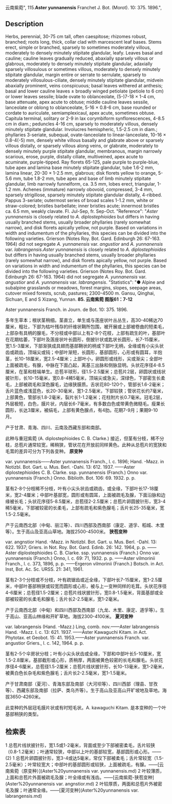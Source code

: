云南紫菀",
115.**Aster yunnanensis** Franchet J. Bot. (Morot). 10: 375. 1896.",

## Description
Herbs, perennial, 30-75 cm tall, often caespitose; rhizomes robust, branched; roots long, thick, collar clad with marcescent leaf bases. Stems erect, simple or branched, sparsely to sometimes moderately villous, moderately to densely minutely stipitate glandular, leafy. Leaves basal and cauline; cauline leaves gradually reduced, abaxially sparsely villous or glabrous, moderately to densely minutely stipitate glandular, adaxially sparsely villosulous or sometimes villous, moderately to densely minutely stipitate glandular, margin entire or serrate to serrulate, sparsely to moderately villosulous-ciliate, densely minutely stipitate glandular, midvein abaxially prominent, veins conspicuous; basal leaves withered at anthesis; basal and lower cauline leaves ± broadly winged petiolate (petiole to 6 cm) or lower leaves sessile; blade ovate to oblanceolate, (5-)7-18 × 1-4 cm, base attenuate, apex acute to obtuse; middle cauline leaves sessile, lanceolate or oblong to oblanceolate, 5-16 × 0.8-6 cm, base rounded or cordate to auriculate, semiamplexicaul, apex acute, sometimes obtuse. Capitula terminal, solitary or 2-9 in lax corymbiform synflorescences, 4-8.5 cm in diam.; peduncles 4-16 cm, sparsely to moderately villous, densely minutely stipitate glandular. Involucres hemispheric, 1.5-2.5 cm in diam.; phyllaries 3-seriate, subequal, ovate-lanceolate to linear-lanceolate, 10-16 × 0.8-4(-5) mm, densely white villous basally and glabrate above or sparsely villous distally, or sparsely villous along veins, or glabrate, moderately to densely minutely purple stipitate glandular, membranous, margin narrowly scarious, erose, purple, distally ciliate, multiveined, apex acute to acuminate, purple-tipped. Ray florets 65-125, pale purple to purple-blue, tube apex and lamina base minutely stipitate glandular, tube 1.6-2 mm, lamina linear, 20-30 × 1-2.5 mm, glabrous; disk florets yellow to orange, 5-5.6 mm, tube 1.8-2 mm, tube apex and base of limb minutely stipitate glandular, limb narrowly funnelform, ca. 3.5 mm, lobes erect, triangular, 1-1.2 mm. Achenes (immature) narrowly obovoid, compressed, 3-4 mm, sparsely strigillose, sparsely minutely stipitate glandular distally, 4-ribbed. Pappus 3-seriate; outermost series of broad scales 1-1.2 mm, white or straw-colored; bristles barbellate; inner bristles acute; innermost bristles ca. 6.5 mm, weakly clavate. Fl. Jul-Sep, fr. Sep-Oct.
  "Reference": "*Aster yunnanensis* is closely related to *A. diplostephioides* but differs in having usually branched stems, usually broader phyllaries (rarely somewhat narrow), and disk florets apically yellow, not purple. Based on variations in width and indumentum of the phyllaries, this species can be divided into the following varieties. Grierson (Notes Roy. Bot. Gard. Edinburgh 26: 67-163. 1964) did not segregate *A. yunnanensis* var. *angustior* and *A. yunnanensis* var. *labrangensis*.*Aster yunnanensis* is closely related to *A. diplostephioides* but differs in having usually branched stems, usually broader phyllaries (rarely somewhat narrow), and disk florets apically yellow, not purple. Based on variations in width and indumentum of the phyllaries, this species can be divided into the following varieties. Grierson (Notes Roy. Bot. Gard. Edinburgh 26: 67-163. 1964) did not segregate *A. yunnanensis* var. *angustior* and *A. yunnanensis* var. *labrangensis*.
  "Statistics": "● Alpine and subalpine grasslands or meadows, forest margins, slopes, seepage areas, cutover mixed forests, scrub, pastures; 2300-4500 m. Gansu, Qinghai, Sichuan, E and S Xizang, Yunnan.
**85. 云南紫菀 图版61：7-12**

Aster yunnanensis Franch. in Journ. de Bot. 10: 375. 1896.

多年生草本；根状茎稍细。茎直立，单生或与莲座状叶丛丛生，高30-40稀达70厘米，粗壮，下部为枯叶残存的纤维状鞘所包围，被开展或上部被卷曲的短柔毛，上部杂有具柄的腺毛，不分枝或中部以上有2-8个花枝，上部有疏生的叶，基部叶在花期枯萎，下部叶及莲座状叶长圆形，倒披针状或匙状长圆形，长7-15厘米，宽1.5-3厘米，下部渐狭成具翅而基部鞘状的柄或下部叶无柄，全缘或有小尖头状齿或疏齿，顶端尖或钝；中部叶渐短，长圆形，基部圆形，心形或有圆耳，半抱茎，长10-18厘米，宽2.5-4厘米；上部叶小，卵圆形或线形，尖或渐尖；全部叶上面被疏毛，有腺，中脉在下面凸起，离基三出脉和侧脉显明。头状花序径4-8.5厘米，在茎和枝端单生。总苞半球形，径1.5-2.5厘米；总苞片2层，卵圆状或线状披针形，长10-15毫米，宽0.8-4稀5毫米，顶端尖或急尖，深绿色，下部密生长柔毛，上部被疏毛和深色腺毛，边缘狭膜质。舌状花80-120个，管部长1.6-2毫米；舌片蓝色或浅蓝色，长20-30毫米，宽1-2.5毫米，下部较狭；管状花长约7毫米，上部黄色，管部长1.8-2毫米，裂片长1-1.2毫米；花柱附片长0.7毫米。冠毛2层，外层极短，白色，膜片状，内层长6-7毫米，有多数白色或带黄色微糙毛。瘦果长圆形，长达3厘米，被绢毛，上部有黄色腺点，有4肋。花期7-9月；果期9-10月。

产于甘肃、青海、四川、云南及西藏东部和南部。

此种与重冠紫菀 (A. diplostephioides C. B. Clarke.) 接近，但茎有分枝，稀不分枝，总苞片通常较宽，稀稍狭，管状花在开放前同样黄色。此种从总苞片的宽狭和毛茸的差异可分为下列各变种。
**原变种**

var. yunnanensis——Aster yunnanensis Franch., l. c. 1896; Hand. -Mazz. in Notizbl. Bot. Gart. u. Mus. Berl. -Dahi. 13: 612. 1937. ——Aster diplostephioides C. B. Clarke. ssp. yunnanensis (Franch.) Onno var. yunnanensis (Franch.) Onno. Biblioth. Bot. 106: 69. 1932. p. p.

茎有2-8个分枝稀不分枝，叶有小尖头状齿或疏齿，或全缘，下部叶长17-18厘米，宽2-4厘米；中部叶基部宽，圆形或有圆耳，上面被疏毛及腺，下面沿脉和边缘被长毛；头状花序径5-8.5厘米，总苞径2-2.5厘米；总苞片卵圆披针形，宽3-4稀5毫米，下部被较密的长柔毛，上部有疏毛和紫色腺毛；舌片长25-35毫米，宽1.5-2.5毫米。

产于云南西北部（中甸、丽江等）、四川西部及西南部（康定、道孚、稻城、木里等）。生于高山及亚高山草地。海拔2500-4500米。
**狭苞变种**

var. angnstior Hand. -Mazz. in Notizbl. Bot. Gart. u. Mus. Berl. -Dahl. 13: 622. 1937; Griers. in Not. Roy. Bot. Gard. Edinb. 26: 142. 1964, p. p. ——Aster diplostephioides C. B. Clarke. ssp. yunnanensis (Franch.) Onno var. yunnanensis (Franch.) Onno, l. c. 69: 71, 1932. p. p. ——Aster vilmorinii Franch., l. c. 373, 1896, p. p. ——Ergeron vilmorinii (Franch.) Botsch. in Act. Inst, Bot. Ac. Sc. URSS. 21: 341, 1961.

茎有2-3个分枝或不分枝，叶有疏锯齿或近全缘，下部叶长7-15厘米，宽1-2.5厘米，中部叶基部稍狭或较宽而圆形或心形，被与上一变种同样的毛茸。头状花序径4-6厘米；总苞径1.5-2厘米；总苞片线状披针形，宽0.8-1.5毫米，背面基部或全部被较密的长柔毛和腺毛；舌片长2-2.5毫米，宽1-2毫米。

产于云南西北部（中甸）和四川西部及西南部（九龙、木里、康定、道孚等）。生于高山、亚高山林缘和开旷草地。海拔2300-4100米。
**夏河变种**

var. labrangensis (Hand. -Mazz.) Ling, comb. nov.——Aster labrangensis Hand. -Mazz. l. c. 13: 621. 1937. ——Aster Kawaguchi Kitam. in Act. Phytotax. et Geobot. 15: 41. 1953.——Aster yunnanensis Franch. var. angustior Griers., l. c. 142, 1964. p. p.

茎有2-5个伞房状分枝；叶有小尖头状齿或全缘，下部和中部叶长5-10厘米，宽1.5-2.8厘米，基部截形或心形，质稍厚，两面被黄色较密的长毛和腺毛。头状花序径4-6厘米，总苞径1.5-2厘米；总苞片线状披针形，长10-13毫米，宽1-2毫米，被黄白色长杂毛和紫色腺毛；舌片长2-2.5毫米，宽1-1.5毫米。

产于甘肃南部（夏河）、青海东部及南部（大河坝等）、四川西部（理县、甘孜等）、西藏东部及南部（拉萨、类乌齐等）。生于高山及亚高山开旷坡地及草地。海拔3650-4260米。

此变种的外层冠毛膜片状或有时短毛状。A. kawaguchi Kitam. 是本变种的一个叶基部稍狭的类型。

## 检索表

1 总苞片线状披针形，宽1.5或1-2毫米，背面或至少下部被密柔毛，舌片较狭（0.8-1.2毫米）；叶通常较狭，中部以上叶的基部较宽，基部圆形或心形。——(2)
1 总苞片卵圆披针形，宽3-4或达5毫米，常仅下部被柔毛；舌片常较宽（1.5-2.5毫米）；叶常较宽大；中部叶的基部圆形或较狭，上面被疏毛，有腺。——[云南紫菀（原变种）](Aster%20yunnanensis var. yunnanensis.md)
2 叶较薄质，上面和总苞片外面被疏毛及腺；叶全缘或有浅齿。——[云南紫菀-狭苞变种](Aster%20yunnanensis var. angnstior.md)
2 叶较厚质，两面和总苞片外被密毛及腺；叶通常全缘。——[夏河变种](Aster%20yunnanensis var. labrangensis.md)
